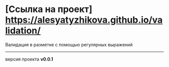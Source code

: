 # [Ссылка на проект] https://alesyatyzhikova.github.io/validation/

Валидация в разметке с помощью регулярных выражений

---

версия проекта **v0.0.1**

